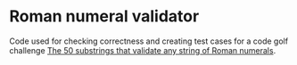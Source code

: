 # Roman numeral validator
Code used for checking correctness and creating test cases for a code golf challenge [The 50 substrings that validate any string of Roman numerals](https://codegolf.codidact.com/posts/291048).
